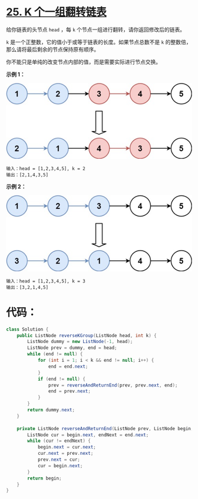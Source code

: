 # [25. K 个一组翻转链表](https://leetcode.cn/problems/reverse-nodes-in-k-group/)

给你链表的头节点 `head` ，每 `k` 个节点一组进行翻转，请你返回修改后的链表。

`k` 是一个正整数，它的值小于或等于链表的长度。如果节点总数不是 `k` 的整数倍，那么请将最后剩余的节点保持原有顺序。

你不能只是单纯的改变节点内部的值，而是需要实际进行节点交换。

 

**示例 1：**

![img](./image/25.k个一组翻转链表/reverse_ex1.jpg)

```
输入：head = [1,2,3,4,5], k = 2
输出：[2,1,4,3,5]
```

**示例 2：**

![img](./image/25.k个一组翻转链表/reverse_ex2.jpg)

```
输入：head = [1,2,3,4,5], k = 3
输出：[3,2,1,4,5]
```

 # 代码：

```java
class Solution {
    public ListNode reverseKGroup(ListNode head, int k) {
        ListNode dummy = new ListNode(-1, head);
        ListNode prev = dummy, end = head;
        while (end != null) {
            for (int i = 1; i < k && end != null; i++) {
                end = end.next;
            }
            if (end != null) {
                prev = reverseAndReturnEnd(prev, prev.next, end);
                end = prev.next;
            }
        }
        return dummy.next;
    }

    private ListNode reverseAndReturnEnd(ListNode prev, ListNode begin, ListNode end) {
        ListNode cur = begin.next, endNext = end.next;
        while (cur != endNext) {
            begin.next = cur.next;
            cur.next = prev.next;
            prev.next = cur;
            cur = begin.next;
        }
        return begin;
    }
}
```

